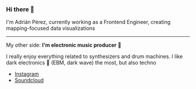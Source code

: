 ### Hi there 👋

I'm Adrián Pérez, currently working as a Frontend Engineer, creating mapping-focused data visualizations

--------------

My other side: **I'm electronic music producer** 🎹

I really enjoy everything related to synthesizers and drum machines. I like dark electronics 🖤 (EBM, dark wave) the most, but also techno

- [Instagram](https://www.instagram.com/021.ecnart/)
- [Soundcloud](https://soundcloud.com/021ecnart)
